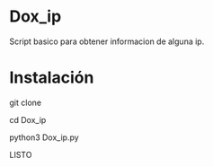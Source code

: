 # Dox_ip
Script basico para obtener informacion de alguna ip.

# Instalación

git clone

cd Dox_ip

python3 Dox_ip.py

LISTO

